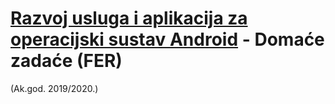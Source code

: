 # [Razvoj usluga i aplikacija za operacijski sustav Android](https://www.fer.unizg.hr/predmet/ruazosa) - Domaće zadaće (FER)
(Ak.god. 2019/2020.)
